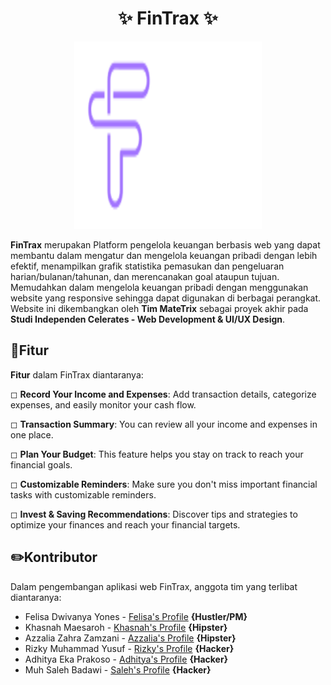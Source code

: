 <h1 align="center">✨ FinTrax ✨</h1>

<p align="center">
  <img width="300" height="300" src="/public/Logo.png">
</p>

**FinTrax** merupakan Platform pengelola keuangan berbasis web yang dapat membantu dalam mengatur dan mengelola keuangan pribadi dengan lebih efektif, menampilkan grafik statistika pemasukan dan pengeluaran harian/bulanan/tahunan, dan merencanakan goal ataupun tujuan. Memudahkan dalam mengelola keuangan pribadi dengan menggunakan website yang responsive sehingga dapat digunakan di berbagai perangkat. Website ini dikembangkan oleh **Tim MateTrix** sebagai proyek akhir pada **Studi Independen Celerates - Web Development & UI/UX Design**.

## 📝Fitur

**Fitur** dalam FinTrax diantaranya:

◻ **Record Your Income and Expenses**: Add transaction details, categorize expenses, and easily monitor your cash flow.

◻ **Transaction Summary**: You can review all your income and expenses in one place.

◻ **Plan Your Budget**: This feature helps you stay on track to reach your financial goals.

◻ **Customizable Reminders**: Make sure you don't miss important financial tasks with customizable reminders.

◻ **Invest & Saving Recommendations**: Discover tips and strategies to optimize your finances and reach your financial targets.

## ✏️Kontributor

Dalam pengembangan aplikasi web FinTrax, anggota tim yang terlibat diantaranya:

- Felisa Dwivanya Yones - [Felisa's Profile](https://www.linkedin.com/in/felisa-dwivanya-yones-b6041123a) **{Hustler/PM}**
- Khasnah Maesaroh - [Khasnah's Profile](https://www.linkedin.com/in/khasnah-maesaroh-62a824244) **{Hipster}**
- Azzalia Zahra Zamzani - [Azzalia's Profile](https://www.linkedin.com/in/azzalia-zahra-z) **{Hipster}**
- Rizky Muhammad Yusuf - [Rizky's Profile](https://www.linkedin.com/in/rizky-muhammad-yusuf-436b591b2/) **{Hacker}**
- Adhitya Eka Prakoso - [Adhitya's Profile](https://www.linkedin.com/in/adhitya-eka-prakoso-727060250/) **{Hacker}**
- Muh Saleh Badawi - [Saleh's Profile](https://www.linkedin.com/in/muh-saleh-badawi-4366632a4/) **{Hacker}**
